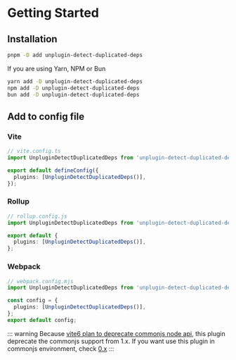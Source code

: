 # Getting Started

## Installation

```sh
pnpm -D add unplugin-detect-duplicated-deps
```

If you are using Yarn, NPM or Bun

```sh
yarn add -D unplugin-detect-duplicated-deps
npm add -D unplugin-detect-duplicated-deps
bun add -D unplugin-detect-duplicated-deps
```

## Add to config file

### Vite

```ts
// vite.config.ts
import UnpluginDetectDuplicatedDeps from 'unplugin-detect-duplicated-deps/vite';

export default defineConfig({
  plugins: [UnpluginDetectDuplicatedDeps()],
});
```

### Rollup

```ts
// rollup.config.js
import UnpluginDetectDuplicatedDeps from 'unplugin-detect-duplicated-deps/rollup';

export default {
  plugins: [UnpluginDetectDuplicatedDeps()],
};
```

### Webpack

```ts
// webpack.config.mjs
import UnpluginDetectDuplicatedDeps from 'unplugin-detect-duplicated-deps/webpack';

const config = {
  plugins: [UnpluginDetectDuplicatedDeps()],
};
export default config;
```

::: warning
Because [vite6 plan to deprecate commonjs node api](https://vitejs.dev/guide/troubleshooting.html#vite-cjs-node-api-deprecated), this plugin deprecate the commonjs support from 1.x. If you want use this plugin in commonjs environment, check [0.x](https://github.com/tjx666/unplugin-detect-duplicated-deps/tree/0.x)
:::
